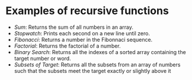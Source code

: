 # Examples of recursive functions

- *Sum*: Returns the sum of all numbers in an array.
- *Stopwatch*: Prints each second on a new line until zero.
- *Fibonacci*: Returns a number in the Fibonnaci sequence.
- *Factorial*: Returns the factorial of a number.
- *Binary Search*: Returns all the indexes of a sorted array containing the target number or word.
- *Subsets of Target*: Returns all the subsets from an array of numbers such that the subsets meet the target exactly or slightly above it
